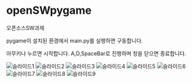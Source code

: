 # openSWpygame
오픈소스SW과제

pygame이 설치된 환경에서 main.py를 실행하면 구동합니다.

아무키나 누르면 시작합니다.
A,D,SpaceBar로 진행하며
창을 닫으면 종료합니다.

![슬라이드1](https://github.com/wow2658/openSWpygame/assets/34699039/ff1a39e9-5e4f-441e-8e9a-f3ccb450eb28)
![슬라이드2](https://github.com/wow2658/openSWpygame/assets/34699039/b61b4b04-db6a-41a3-805a-5876267669e5)
![슬라이드3](https://github.com/wow2658/openSWpygame/assets/34699039/023a63f1-5742-4ebb-95ab-10e7d653b134)
![슬라이드4](https://github.com/wow2658/openSWpygame/assets/34699039/501c8d70-8ba1-4c71-b113-1b43aaf67822)
![슬라이드5](https://github.com/wow2658/openSWpygame/assets/34699039/3ac7cb17-e0a3-433c-8f64-c65e706863fc)
![슬라이드6](https://github.com/wow2658/openSWpygame/assets/34699039/1e9b067e-af34-45e8-9182-a09346d1911c)
![슬라이드7](https://github.com/wow2658/openSWpygame/assets/34699039/9e19901a-8b39-4eb4-aa44-f1a669fe10c0)
![슬라이드8](https://github.com/wow2658/openSWpygame/assets/34699039/8b56d548-9acb-4640-b5cf-146e46ad83fc)
![슬라이드9](https://github.com/wow2658/openSWpygame/assets/34699039/80b485b9-29eb-42d6-ad01-6329b416daea)

